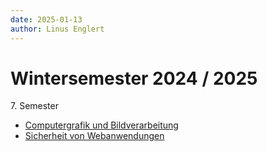 ```yaml
---
date: 2025-01-13
author: Linus Englert
---
```


# Wintersemester 2024 / 2025

7\. Semester

- [Computergrafik und Bildverarbeitung](ComputergrafikUndBildverarbeitung.md)
- [Sicherheit von Webanwendungen](SicherheitVonWebanwendungen.md)

